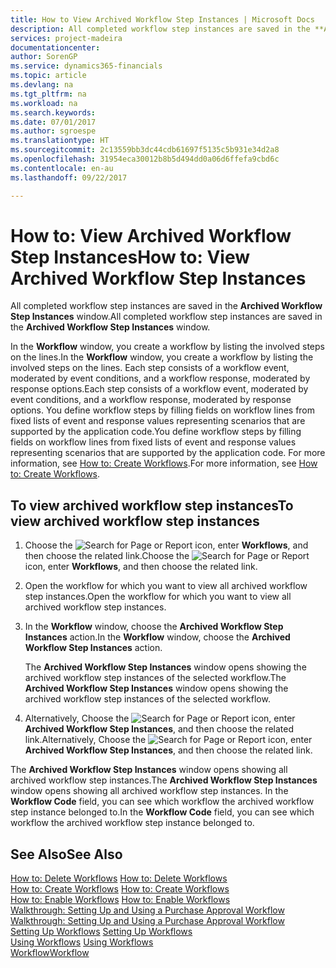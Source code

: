 ```yaml
---
title: How to View Archived Workflow Step Instances | Microsoft Docs
description: All completed workflow step instances are saved in the **Archived Workflow Step Instances** window.
services: project-madeira
documentationcenter: 
author: SorenGP
ms.service: dynamics365-financials
ms.topic: article
ms.devlang: na
ms.tgt_pltfrm: na
ms.workload: na
ms.search.keywords: 
ms.date: 07/01/2017
ms.author: sgroespe
ms.translationtype: HT
ms.sourcegitcommit: 2c13559bb3dc44cdb61697f5135c5b931e34d2a8
ms.openlocfilehash: 31954eca30012b8b5d494dd0a06d6ffefa9cbd6c
ms.contentlocale: en-au
ms.lasthandoff: 09/22/2017

---
```

# <a name="how-to-view-archived-workflow-step-instances"></a><span data-ttu-id="8227c-103">How to: View Archived Workflow Step Instances</span><span class="sxs-lookup"><span data-stu-id="8227c-103">How to: View Archived Workflow Step Instances</span></span>
<span data-ttu-id="8227c-104">All completed workflow step instances are saved in the **Archived Workflow Step Instances** window.</span><span class="sxs-lookup"><span data-stu-id="8227c-104">All completed workflow step instances are saved in the **Archived Workflow Step Instances** window.</span></span>  

 <span data-ttu-id="8227c-105">In the **Workflow** window, you create a workflow by listing the involved steps on the lines.</span><span class="sxs-lookup"><span data-stu-id="8227c-105">In the **Workflow** window, you create a workflow by listing the involved steps on the lines.</span></span> <span data-ttu-id="8227c-106">Each step consists of a workflow event, moderated by event conditions, and a workflow response, moderated by response options.</span><span class="sxs-lookup"><span data-stu-id="8227c-106">Each step consists of a workflow event, moderated by event conditions, and a workflow response, moderated by response options.</span></span> <span data-ttu-id="8227c-107">You define workflow steps by filling fields on workflow lines from fixed lists of event and response values representing scenarios that are supported by the application code.</span><span class="sxs-lookup"><span data-stu-id="8227c-107">You define workflow steps by filling fields on workflow lines from fixed lists of event and response values representing scenarios that are supported by the application code.</span></span> <span data-ttu-id="8227c-108">For more information, see [How to: Create Workflows](across-how-to-create-workflows.md).</span><span class="sxs-lookup"><span data-stu-id="8227c-108">For more information, see [How to: Create Workflows](across-how-to-create-workflows.md).</span></span>  

## <a name="to-view-archived-workflow-step-instances"></a><span data-ttu-id="8227c-109">To view archived workflow step instances</span><span class="sxs-lookup"><span data-stu-id="8227c-109">To view archived workflow step instances</span></span>  
1.  <span data-ttu-id="8227c-110">Choose the ![Search for Page or Report](media/ui-search/search_small.png "Search for Page or Report icon") icon, enter **Workflows**, and then choose the related link.</span><span class="sxs-lookup"><span data-stu-id="8227c-110">Choose the ![Search for Page or Report](media/ui-search/search_small.png "Search for Page or Report icon") icon, enter **Workflows**, and then choose the related link.</span></span>  
2.  <span data-ttu-id="8227c-111">Open the workflow for which you want to view all archived workflow step instances.</span><span class="sxs-lookup"><span data-stu-id="8227c-111">Open the workflow for which you want to view all archived workflow step instances.</span></span>  
3.  <span data-ttu-id="8227c-112">In the **Workflow** window, choose the **Archived Workflow Step Instances** action.</span><span class="sxs-lookup"><span data-stu-id="8227c-112">In the **Workflow** window, choose the **Archived Workflow Step Instances** action.</span></span>  

    <span data-ttu-id="8227c-113">The **Archived Workflow Step Instances** window opens showing the archived workflow step instances of the selected workflow.</span><span class="sxs-lookup"><span data-stu-id="8227c-113">The **Archived Workflow Step Instances** window opens showing the archived workflow step instances of the selected workflow.</span></span>  
4.  <span data-ttu-id="8227c-114">Alternatively, Choose the ![Search for Page or Report](media/ui-search/search_small.png "Search for Page or Report icon") icon, enter **Archived Workflow Step Instances**, and then choose the related link.</span><span class="sxs-lookup"><span data-stu-id="8227c-114">Alternatively, Choose the ![Search for Page or Report](media/ui-search/search_small.png "Search for Page or Report icon") icon, enter **Archived Workflow Step Instances**, and then choose the related link.</span></span>  

<span data-ttu-id="8227c-115">The **Archived Workflow Step Instances** window opens showing all archived workflow step instances.</span><span class="sxs-lookup"><span data-stu-id="8227c-115">The **Archived Workflow Step Instances** window opens showing all archived workflow step instances.</span></span> <span data-ttu-id="8227c-116">In the **Workflow Code** field, you can see which workflow the archived workflow step instance belonged to.</span><span class="sxs-lookup"><span data-stu-id="8227c-116">In the **Workflow Code** field, you can see which workflow the archived workflow step instance belonged to.</span></span>  

## <a name="see-also"></a><span data-ttu-id="8227c-117">See Also</span><span class="sxs-lookup"><span data-stu-id="8227c-117">See Also</span></span>  
 <span data-ttu-id="8227c-118">[How to: Delete Workflows](across-how-to-delete-workflows.md) </span><span class="sxs-lookup"><span data-stu-id="8227c-118">[How to: Delete Workflows](across-how-to-delete-workflows.md) </span></span>  
 <span data-ttu-id="8227c-119">[How to: Create Workflows](across-how-to-create-workflows.md) </span><span class="sxs-lookup"><span data-stu-id="8227c-119">[How to: Create Workflows](across-how-to-create-workflows.md) </span></span>  
 <span data-ttu-id="8227c-120">[How to: Enable Workflows](across-how-to-enable-workflows.md) </span><span class="sxs-lookup"><span data-stu-id="8227c-120">[How to: Enable Workflows](across-how-to-enable-workflows.md) </span></span>  
 <span data-ttu-id="8227c-121">[Walkthrough: Setting Up and Using a Purchase Approval Workflow](walkthrough-setting-up-and-using-a-purchase-approval-workflow.md) </span><span class="sxs-lookup"><span data-stu-id="8227c-121">[Walkthrough: Setting Up and Using a Purchase Approval Workflow](walkthrough-setting-up-and-using-a-purchase-approval-workflow.md) </span></span>  
 <span data-ttu-id="8227c-122">[Setting Up Workflows](across-set-up-workflows.md) </span><span class="sxs-lookup"><span data-stu-id="8227c-122">[Setting Up Workflows](across-set-up-workflows.md) </span></span>  
 <span data-ttu-id="8227c-123">[Using Workflows](across-use-workflows.md) </span><span class="sxs-lookup"><span data-stu-id="8227c-123">[Using Workflows](across-use-workflows.md) </span></span>  
 [<span data-ttu-id="8227c-124">Workflow</span><span class="sxs-lookup"><span data-stu-id="8227c-124">Workflow</span></span>](across-workflow.md)

